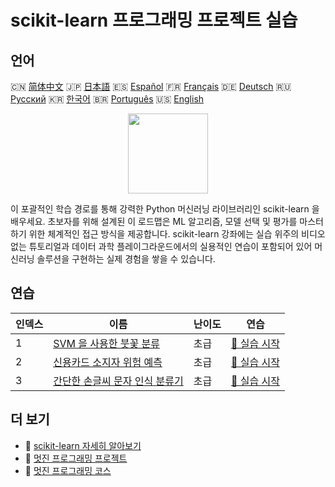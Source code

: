 # scikit-learn 프로그래밍 프로젝트 실습

## 언어

🇨🇳 [简体中文](README_zh.md) 🇯🇵 [日本語](README_ja.md) 🇪🇸 [Español](README_es.md) 🇫🇷 [Français](README_fr.md) 🇩🇪 [Deutsch](README_de.md) 🇷🇺 [Русский](README_ru.md) 🇰🇷 [한국어](README_ko.md) 🇧🇷 [Português](README_pt.md) 🇺🇸 [English](README.md) 

<div align="center">
<img width="128px" src="https://file.labex.io/path/N7q3t9dfWfEY.png">
</div>

이 포괄적인 학습 경로를 통해 강력한 Python 머신러닝 라이브러리인 scikit-learn 을 배우세요. 초보자를 위해 설계된 이 로드맵은 ML 알고리즘, 모델 선택 및 평가를 마스터하기 위한 체계적인 접근 방식을 제공합니다. scikit-learn 강좌에는 실습 위주의 비디오 없는 튜토리얼과 데이터 과학 플레이그라운드에서의 실용적인 연습이 포함되어 있어 머신러닝 솔루션을 구현하는 실제 경험을 쌓을 수 있습니다.

## 연습

|   인덱스 | 이름                                                                                                                      | 난이도   | 연습                                                                                                    |
|----------|---------------------------------------------------------------------------------------------------------------------------|----------|---------------------------------------------------------------------------------------------------------|
|        1 | [SVM 을 사용한 붓꽃 분류](https://labex.io/ko/courses/project-classifying-iris-using-svm)                                 | 초급     | [🚀 실습 시작](https://labex.io/ko/courses/project-classifying-iris-using-svm)                          |
|        2 | [신용카드 소지자 위험 예측](https://labex.io/ko/courses/project-credit-card-holder-risk-prediction)                       | 초급     | [🚀 실습 시작](https://labex.io/ko/courses/project-credit-card-holder-risk-prediction)                  |
|        3 | [간단한 손글씨 문자 인식 분류기](https://labex.io/ko/courses/project-simple-handwritten-character-recognition-classifier) | 초급     | [🚀 실습 시작](https://labex.io/ko/courses/project-simple-handwritten-character-recognition-classifier) |

## 더 보기

- 🔗 [scikit-learn 자세히 알아보기](https://labex.io/ko/skilltrees/sklearn)
- 🔗 [멋진 프로그래밍 프로젝트](https://github.com/labex-labs/awesome-programming-projects)
- 🔗 [멋진 프로그래밍 코스](https://github.com/labex-labs/awesome-programming-courses)


